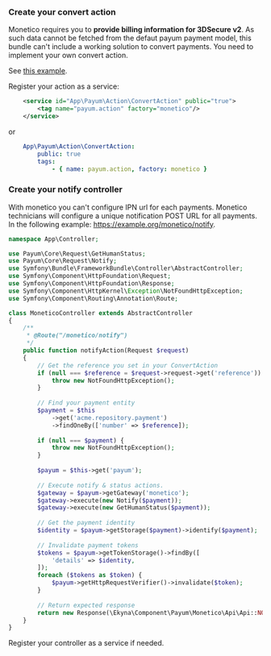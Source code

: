 ### Create your convert action

Monetico requires you to __provide billing information for 3DSecure v2__. As such data cannot be fetched from the defaut payum payment model, this bundle can't include a working solution to convert payments. You need to implement your own convert action.

See [this example](https://github.com/ekyna/PayumMonetico/blob/master/tests/Functional/Acme/Action/ConvertAction.php).

Register your action as a service:

```xml
    <service id="App\Payum\Action\ConvertAction" public="true">
        <tag name="payum.action" factory="monetico"/>
    </service>
```
or
```yaml
    App\Payum\Action\ConvertAction:
        public: true
        tags:
            - { name: payum.action, factory: monetico }
```

### Create your notify controller

With monetico you can't configure IPN url for each payments. Monetico technicians will configure a unique notification POST URL for all payments. In the following example: https://example.org/monetico/notify.   

```php
namespace App\Controller;

use Payum\Core\Request\GetHumanStatus;
use Payum\Core\Request\Notify;
use Symfony\Bundle\FrameworkBundle\Controller\AbstractController;
use Symfony\Component\HttpFoundation\Request;
use Symfony\Component\HttpFoundation\Response;
use Symfony\Component\HttpKernel\Exception\NotFoundHttpException;
use Symfony\Component\Routing\Annotation\Route;

class MoneticoController extends AbstractController
{
    /**
     * @Route("/monetico/notify")
     */
    public function notifyAction(Request $request)
    {
        // Get the reference you set in your ConvertAction
        if (null === $reference = $request->request->get('reference')) {
            throw new NotFoundHttpException();
        }
    
        // Find your payment entity
        $payment = $this
            ->get('acme.repository.payment')
            ->findOneBy(['number' => $reference]);
    
        if (null === $payment) {
            throw new NotFoundHttpException();
        }
    
        $payum = $this->get('payum');
    
        // Execute notify & status actions.
        $gateway = $payum->getGateway('monetico');
        $gateway->execute(new Notify($payment));
        $gateway->execute(new GetHumanStatus($payment));
    
        // Get the payment identity
        $identity = $payum->getStorage($payment)->identify($payment);
    
        // Invalidate payment tokens
        $tokens = $payum->getTokenStorage()->findBy([
            'details' => $identity,
        ]);
        foreach ($tokens as $token) {
            $payum->getHttpRequestVerifier()->invalidate($token);
        }
    
        // Return expected response
        return new Response(\Ekyna\Component\Payum\Monetico\Api\Api::NOTIFY_SUCCESS);
    }
}
```
Register your controller as a service if needed.
